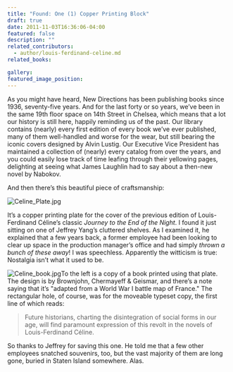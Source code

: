 ```yaml
---
title: "Found: One (1) Copper Printing Block"
draft: true
date: 2011-11-03T16:36:06-04:00
featured: false
description: ""
related_contributors:
  - author/louis-ferdinand-celine.md
related_books:

gallery:
featured_image_position: 
---
```


As you might have heard, New Directions has been publishing books since 1936, seventy-five years. And for the last forty or so years, we’ve been in the same 19th floor space on 14th Street in Chelsea, which means that a lot our history is still here, happily reminding us of the past. Our library contains (nearly) every first edition of every book we’ve ever published, many of them well-handled and worse for the wear, but still bearing the iconic covers designed by Alvin Lustig. Our Executive Vice President has maintained a collection of (nearly) every catalog from over the years, and you could easily lose track of time leafing through their yellowing pages, delighting at seeing what James Laughlin had to say about a then-new novel by Nabokov.

And then there’s this beautiful piece of craftsmanship:

![Celine_Plate.jpg](https://ndbooks.imgix.net/Celine_Plate.jpg)

It’s a copper printing plate for the cover of the previous edition of Louis-Ferdinand Céline’s classic _Journey to the End of the Night_. I found it just sitting on one of Jeffrey Yang’s cluttered shelves. As I examined it, he explained that a few years back, a former employee had been looking to clear up space in the production manager’s office and had simply _thrown a bunch of these away_! I was speechless. Apparently the witticism is true: Nostalgia isn’t what it used to be. 

![Celine_book.jpg](https://ndbooks.imgix.net/Celine_book.jpg)To the left is a copy of a book printed using that plate. The design is by Brownjohn, Chermayeff & Geismar, and there’s a note saying that it’s "adapted from a World War I battle map of France." The rectangular hole, of course, was for the moveable typeset copy, the first line of which reads:

> Future historians, charting the disintegration of social forms in our age, will find paramount expression of this revolt in the novels of Louis-Ferdinand Céline.

So thanks to Jeffrey for saving this one. He told me that a few other employees snatched souvenirs, too, but the vast majority of them are long gone, buried in Staten Island somewhere. Alas. 

